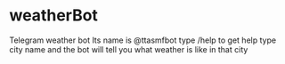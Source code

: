 # weatherBot
Telegram weather bot
Its name is @ttasmfbot
type /help to get help
type city name and the bot will tell you what weather is like in that city
